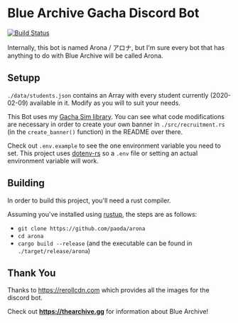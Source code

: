 # Blue Archive Gacha Discord Bot
[![Build Status](https://ci.paoda.moe/api/badges/paoda/arona/status.svg)](https://ci.paoda.moe/paoda/arona)

Internally, this bot is named Arona / アロナ, but I'm sure every bot that has anything to do with Blue Archive will be called Arona.


## Setupp 
`./data/students.json` contains an Array with every student currently (2020-02-09) available in it. Modify as you will to suit your needs.

This Bot uses my [Gacha Sim library](https://github.com/paoda/bluearch-recruitment). You can see what code modifications are necessary
in order to create your own banner in `./src/recruitment.rs` (in the `create_banner()` function) in the README over there. 


Check out `.env.example` to see the one environment variable you need to set. This project uses [dotenv-rs](https://github.com/dotenv-rs/dotenv)
so a `.env` file or setting an actual environment variable will work. 

## Building
In order to build this project, you'll need a rust compiler.

Assuming you've installed using [rustup](https://rustup.rs/), the steps are as follows:
* `git clone https://github.com/paoda/arona`
* `cd arona`
* `cargo build --release` (and the executable can be found in `./target/release/arona`)

## Thank You
Thanks to https://rerollcdn.com which provides all the images for the discord bot. 

Check out **https://thearchive.gg** for information about Blue Archive!

